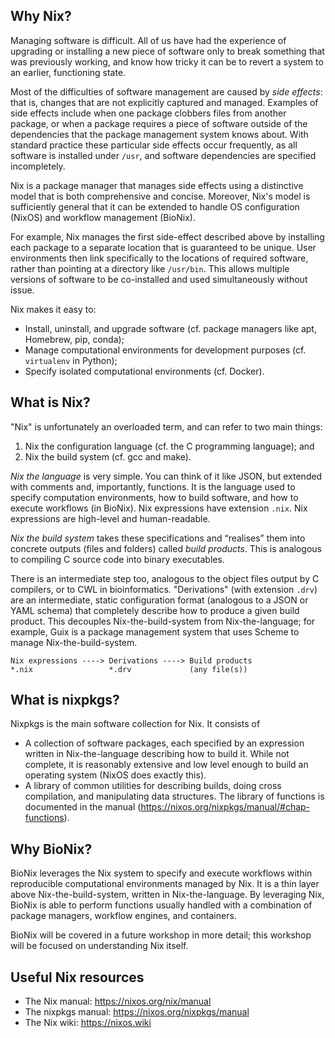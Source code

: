 ## Why Nix?

Managing software is difficult. All of us have had the experience of
upgrading or installing a new piece of software only to break something
that was previously working, and know how tricky it can be to revert a
system to an earlier, functioning state.

Most of the difficulties of software management are caused by _side
effects_: that is, changes that are not explicitly captured and managed.
Examples of side effects include when one package clobbers files from
another package, or when a package requires a piece of software outside
of the dependencies that the package management system knows about. With
standard practice these particular side effects occur frequently, as all
software is installed under `/usr`, and software dependencies are
specified incompletely.

Nix is a package manager that manages side effects using a distinctive
model that is both comprehensive and concise. Moreover, Nix's model is
sufficiently general that it can be extended to handle OS configuration
(NixOS) and workflow management (BioNix).

For example, Nix manages the first side-effect described above by
installing each package to a separate location that is guaranteed to be
unique. User environments then link specifically to the locations of
required software, rather than pointing at a directory like `/usr/bin`.
This allows multiple versions of software to be co-installed and used
simultaneously without issue.

Nix makes it easy to:

-   Install, uninstall, and upgrade software (cf. package managers like
    apt, Homebrew, pip, conda);
-   Manage computational environments for development purposes (cf.
    `virtualenv` in Python);
-   Specify isolated computational environments (cf. Docker).

## What is Nix?

"Nix" is unfortunately an overloaded term, and can refer to two main
things:

1. Nix the configuration language (cf. the C programming language); and
2. Nix the build system (cf. gcc and make).

_Nix the language_ is very simple. You can think of it like JSON, but
extended with comments and, importantly, functions. It is the language
used to specify computation environments, how to build software, and how
to execute workflows (in BioNix). Nix expressions have extension `.nix`.
Nix expressions are high-level and human-readable.

_Nix the build system_ takes these specifications and “realises” them
into concrete outputs (files and folders) called _build products_. This
is analogous to compiling C source code into binary executables.

There is an intermediate step too, analogous to the object files output
by C compilers, or to CWL in bioinformatics. "Derivations" (with
extension `.drv`) are an intermediate, static configuration format
(analogous to a JSON or YAML schema) that completely describe how to
produce a given build product. This decouples Nix-the-build-system from
Nix-the-language; for example, Guix is a package management system that
uses Scheme to manage Nix-the-build-system.

```
Nix expressions ----> Derivations ----> Build products
*.nix                 *.drv             (any file(s))
```

## What is nixpkgs?

Nixpkgs is the main software collection for Nix. It consists of

-   A collection of software packages, each specified by an 
    expression written in Nix-the-language describing how to build it.
    While not complete, it is reasonably extensive and low level enough
    to build an operating system (NixOS does exactly this).
-   A library of common utilities for describing builds, doing cross
    compilation, and manipulating data structures. The library of
    functions is documented in the manual
    (https://nixos.org/nixpkgs/manual/#chap-functions).

## Why BioNix?

BioNix leverages the Nix system to specify and execute workflows within
reproducible computational environments managed by Nix. It is a thin
layer above Nix-the-build-system, written in Nix-the-language. By
leveraging Nix, BioNix is able to perform functions usually handled with
a combination of package managers, workflow engines, and containers.

BioNix will be covered in a future workshop in more detail; this
workshop will be focused on understanding Nix itself.

## Useful Nix resources

- The Nix manual: https://nixos.org/nix/manual
- The nixpkgs manual: https://nixos.org/nixpkgs/manual
- The Nix wiki: https://nixos.wiki
